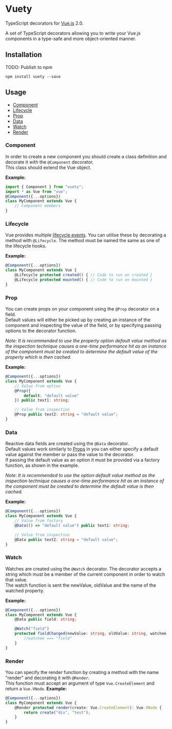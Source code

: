 # Vuety
TypeScript decorators for [Vue.js](https://vuejs.org/) 2.0. 

A set of TypeScript decorators allowing you to write your Vue.js components in a type-safe and more object-oriented manner.

## Installation

TODO: Publish to npm

`npm install vuety --save`

## Usage

- [Component](#component)
- [Lifecycle](#lifecycle)
- [Prop](#prop)
- [Data](#data)
- [Watch](#watch)
- [Render](#render)

### Component
In order to create a new component you should create a class definition and decorate it with the `@Component` decorator.  
This class should extend the Vue object.  

**Example:**
```typescript
import { Component } from "vuety";
import * as Vue from "vue";
@Component({...options}) 
class MyComponent extends Vue {
    // Component members
}
````

### Lifecycle
Vue provides multiple [lifecycle events](https://vuejs.org/v2/guide/instance.html#Instance-Lifecycle-Hooks). You can utilise these by decorating a method with `@Lifecycle`. The method must be named the same as one of the lifecycle hooks.

**Example:**
```typescript
@Component({...options}) 
class MyComponent extends Vue {
    @Lifecycle protected created() { // Code to run on created }
    @Lifecycle protected mounted() { // Code to run on mounted }
}
````

### Prop
You can create props on your component using the `@Prop` decorator on a field.  
Default values will either be picked up by creating an instance of the component and inspecting the value of the field, or by specifying passing options to the decorator function.

*Note: It is recommended to use the property option default value method as the inspection technique causes a one-time performance hit as an instance of the component must be created to determine the default value of the property which is then cached.*

**Example:**
```typescript
@Component({...options}) 
class MyComponent extends Vue {
    // Value from option
    @Prop({
        default: "default value"
    }) public text1: string;

    // Value from inspection
    @Prop public text2: string = "default value";
}
````


### Data
Reactive data fields are created using the `@Data` decorator.  
Default values work similarly to [Props](#prop) in you can either specify a default value against the member or pass the value to the decorator.  
If passing the default value as an option it must be provided via a factory function, as shown in the example.

*Note: It is recommended to use the option default value method as the inspection technique causes a one-time performance hit as an instance of the component must be created to determine the default value is then cached.*

**Example:**
```typescript
@Component({...options}) 
class MyComponent extends Vue {
    // Value from factory
    @Data(() => "default value") public text1: string;

    // Value from inspection
    @Data public text2: string = "default value";
}
````

### Watch
Watches are created using the `@Watch` decorator. The decorator accepts a string which must be a member of the current component in order to watch that value.  
The watch function is sent the newValue, oldValue and the name of the watched property.

**Example:**
```typescript
@Component({...options}) 
class MyComponent extends Vue {
    @Data public field: string;

    @Watch("field") 
    protected fieldChanged(newValue: string, oldValue: string, watchee: keyof MyComponent) {
        //watchee === "field"
    }
}
````

### Render
You can specify the render function by creating a method with the name "render" and decorating it with `@Render`.  
This function must accept an argument of type `Vue.CreateElement` and return a `Vue.VNode`.
**Example:**
```typescript
@Component({...options}) 
class MyComponent extends Vue {
    @Render protected render(create: Vue.CreateElement): Vue.VNode {
        return create("div", "test");
    }
}
````
